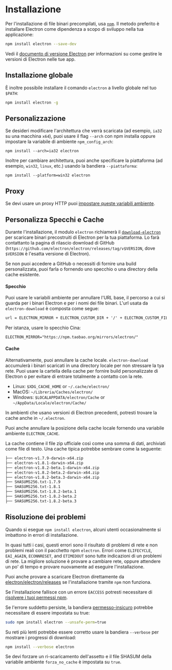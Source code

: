 # Installazione

Per l'installazione di file binari precompilati, usa [`npm`](https://docs.npmjs.com). Il metodo preferito è installare Electron come dipendenza a scopo di sviluppo nella tua applicazione:

```sh
npm install electron --save-dev
```

Vedi il [documento di versione Electron](./electron-versioning.md) per informazioni su come gestire le versioni di Electron nelle tue app.

## Installazione globale

È inoltre possibile installare il comando `electron` a livello globale nel tuo `$PATH`:

```sh
npm install electron -g
```

## Personalizzazione

Se desideri modificare l'architettura che verrà scaricata (ad esempio, `ia32` su una macchina `x64`), puoi usare il flag `--arch` con npm installa oppure impostare la variabile di ambiente `npm_config_arch`:

```shell
npm install --arch=ia32 electron
```

Inoltre per cambiare architettura, puoi anche specificare la piattaforma (ad esempio, `win32`, `linux`, etc.) usando la bandiera `--piattaforma`:

```shell
npm install --platform=win32 electron
```

## Proxy

Se devi usare un proxy HTTP puoi [impostare queste variabili ambiente](https://github.com/request/request/tree/f0c4ec061141051988d1216c24936ad2e7d5c45d#controlling-proxy-behaviour-using-environment-variables).

## Personalizza Specchi e Cache

Durante l'installazione, il modulo `electron` richiamerà il [`download-electron`](https://github.com/electron-userland/electron-download) per scaricare binari precostruiti di Electron per la tua piattaforma. Lo farà contattanto la pagina di rilascio download di GitHub (`https://github.com/electron/electron/releases/tag/v$VERSION`, dove `$VERSION` è l'esatta versione di Electron).

Se non puoi accedere a GitHub o necessiti di fornire una build personalizzata, puoi farla o fornendo uno specchio o una directory della cache esistente.

#### Specchio

Puoi usare le variabili ambiente per annullare l'URL base, il percorso a cui si guarda per i binari Electron e per i nomi dei file binari. L'url usata da `electron-download` è composta come segue:

```txt
url = ELECTRON_MIRROR + ELECTRON_CUSTOM_DIR + '/' + ELECTRON_CUSTOM_FILENAME
```

Per istanza, usare lo specchio Cina:

```txt
ELECTRON_MIRROR="https://npm.taobao.org/mirrors/electron/"
```

#### Cache

Alternativamente, puoi annullare la cache locale. `electron-download` accumulerà i binari scaricati in una directory locale per non stressare la tya rete. Puoi usare la cartella della cache per fornire build personalizzate di Electron o per evitare di entrare totalmente a contatto con la rete.

* Linux: `$XDG_CACHE_HOME` or `~/.cache/electron/`
* MacOS: `~/Libreria/Caches/electron/`
* Windows: `$LOCALAPPDATA/electron/Cache` or `~/AppData/Locale/electron/Cache/`

In ambienti che usano versioni di Electron precedenti, potresti trovare la cache anche in `~/.electron`.

Puoi anche annullare la posizione della cache locale fornendo una variabile ambiente `ELECTRON_CACHE`.

La cache contiene il file zip ufficiale così come una somma di dati, archiviati come file di testo. Una cache tipica potrebbe sembrare come la seguente:

```sh
├── electron-v1.7.9-darwin-x64.zip
├── electron-v1.8.1-darwin-x64.zip
├── electron-v1.8.2-beta.1-darwin-x64.zip
├── electron-v1.8.2-beta.2-darwin-x64.zip
├── electron-v1.8.2-beta.3-darwin-x64.zip
├── SHASUMS256.txt-1.7.9
├── SHASUMS256.txt-1.8.1
├── SHASUMS256.txt-1.8.2-beta.1
├── SHASUMS256.txt-1.8.2-beta.2
├── SHASUMS256.txt-1.8.2-beta.3
```

## Risoluzione dei problemi

Quando si esegue `npm install electron`, alcuni utenti occasionalmente si imbattono in errori di installazione.

In quasi tutti i casi, questi errori sono il risultato di problemi di rete e non problemi reali con il pacchetto npm `electron`. Errori come `ELIFECYCLE`, `EAI_AGAIN`, `ECONNRESET`, and `ETIMEDOUT` sono tutte indicazioni di un problemi di rete. La migliore soluzione è provare a cambiare rete, oppure attendere un po' di tempo e provare nuovamente ad eseguire l'installazione.

Puoi anche provare a scaricare Electron direttamente da [electron/electron/releases](https://github.com/electron/electron/releases) se l'installazione tramite `npm` non funziona.

Se l'installazione fallisce con un errore `EACCESS` potresti necessitare di [risolvere i tuoi permessi npm](https://docs.npmjs.com/getting-started/fixing-npm-permissions).

Se l'errore suddetto persiste, la bandiera [permesso-insicuro](https://docs.npmjs.com/misc/config#unsafe-perm) potrebbe necessitare di essere impostata su true:

```sh
sudo npm install electron --unsafe-perm=true
```

Su reti più lenti potrebbe essere corretto usare la bandiera `--verbose` per mostrare i progressi di download:

```sh
npm install --verbose electron
```

Se devi forzare un ri-scaricamento dell'assetto e il file SHASUM della variabile ambiente `forza_no_cache` è impostata su `true`.